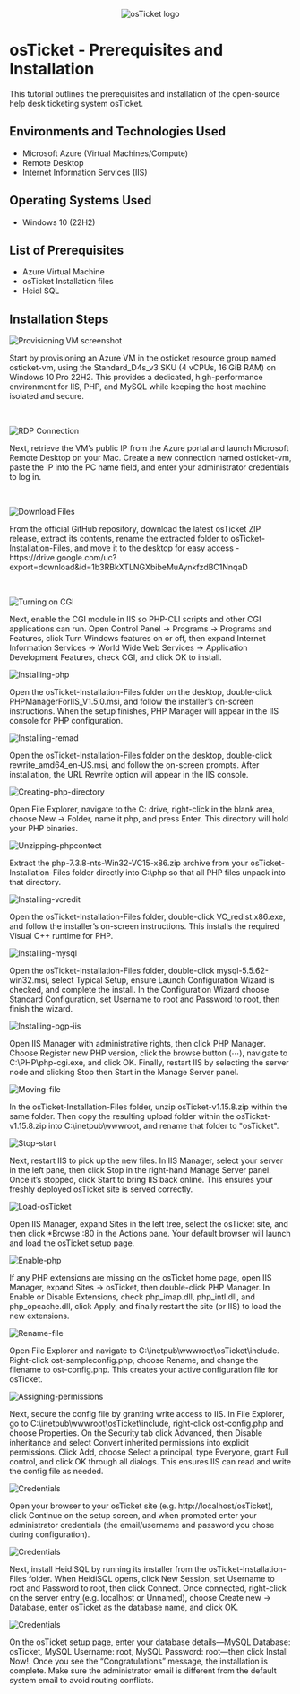 <p align="center">
<img src="https://i.imgur.com/Clzj7Xs.png" alt="osTicket logo"/>
</p>

<h1>osTicket - Prerequisites and Installation</h1>
This tutorial outlines the prerequisites and installation of the open-source help desk ticketing system osTicket.<br />


<h2>Environments and Technologies Used</h2>

- Microsoft Azure (Virtual Machines/Compute)
- Remote Desktop
- Internet Information Services (IIS)

<h2>Operating Systems Used </h2>

- Windows 10</b> (22H2)

<h2>List of Prerequisites</h2>

- Azure Virtual Machine
- osTicket Installation files
- Heidl SQL


<h2>Installation Steps</h2>



![Provisioning VM screenshot](./images/Creating-vm-osTicket.png)

<p>
Start by provisioning an Azure VM in the osticket resource group named osticket-vm, using the Standard_D4s_v3 SKU (4 vCPUs, 16 GiB RAM) on Windows 10 Pro 22H2. This provides a dedicated, high-performance environment for IIS, PHP, and MySQL while keeping the host machine isolated and secure.
</p>
<br />


![RDP Connection](./images/Connecting-to-rdp%2019.59.07.png)

<p>
Next, retrieve the VM’s public IP from the Azure portal and launch Microsoft Remote Desktop on your Mac. Create a new connection named osticket-vm, paste the IP into the PC name field, and enter your administrator credentials to log in.
</p>
<br />


![Download Files](./images/downoading-files.png)      

<p>
From the official GitHub repository, download the latest osTicket ZIP release, extract its contents, rename the extracted folder to osTicket-Installation-Files, and move it to the desktop for easy access - https://drive.google.com/uc?export=download&id=1b3RBkXTLNGXbibeMuAynkfzdBC1NnqaD
</p>
<br />

![Turning on CGI](./images/turning-on-cgi.png)      

<p>
Next, enable the CGI module in IIS so PHP-CLI scripts and other CGI applications can run. Open Control Panel → Programs → Programs and Features, click Turn Windows features on or off, then expand Internet Information Services → World Wide Web Services → Application Development Features, check CGI, and click OK to install.
</p>

![Installing-php](./images/installing-php-iis.png) 

<p>
Open the osTicket-Installation-Files folder on the desktop, double-click PHPManagerForIIS_V1.5.0.msi, and follow the installer’s on-screen instructions. When the setup finishes, PHP Manager will appear in the IIS console for PHP configuration.
</p>


![Installing-remad](./images/installing-remad.png) 

<p>
Open the osTicket-Installation-Files folder on the desktop, double-click rewrite_amd64_en-US.msi, and follow the on-screen prompts. After installation, the URL Rewrite option will appear in the IIS console.
</p>


![Creating-php-directory](./images/Create-php-directory.png) 

<p>
Open File Explorer, navigate to the C: drive, right-click in the blank area, choose New → Folder, name it php, and press Enter. This directory will hold your PHP binaries.
</p>

![Unzipping-phpcontect](./images/unzipping-phpcontent-tophpfolder.png) 

<p>
Extract the php-7.3.8-nts-Win32-VC15-x86.zip archive from your osTicket-Installation-Files folder directly into C:\php so that all PHP files unpack into that directory.
</p>


![Installing-vcredit](./images/installing-vcredit.png) 

<p>
Open the osTicket-Installation-Files folder, double-click VC_redist.x86.exe, and follow the installer’s on-screen instructions. This installs the required Visual C++ runtime for PHP.
</p>


![Installing-mysql](./images/installing-mysql.png) 

<p>
Open the osTicket-Installation-Files folder, double-click mysql-5.5.62-win32.msi, select Typical Setup, ensure Launch Configuration Wizard is checked, and complete the install. In the Configuration Wizard choose Standard Configuration, set Username to root and Password to root, then finish the wizard.
</p>


![Installing-pgp-iis](./images/installing-php-iis.png) 

<p>
Open IIS Manager with administrative rights, then click PHP Manager. Choose Register new PHP version, click the browse button (⋯), navigate to C:\PHP\php-cgi.exe, and click OK. Finally, restart IIS by selecting the server node and clicking Stop then Start in the Manage Server panel.
</p>


![Moving-file](./images/moving-upload-file-to-root.png) 


<p>
In the osTicket-Installation-Files folder, unzip osTicket-v1.15.8.zip within the same folder. Then copy the resulting upload folder within the osTicket-v1.15.8.zip into C:\inetpub\wwwroot, and rename that folder to "osTicket".
</p>



![Stop-start](./images/stop-and-start-iis-again.png) 

<p>
Next, restart IIS to pick up the new files. In IIS Manager, select your server in the left pane, then click Stop in the right-hand Manage Server panel. Once it’s stopped, click Start to bring IIS back online. This ensures your freshly deployed osTicket site is served correctly.
</p>



![Load-osTicket](./images/load-osTicket.png) 

<p>
Open IIS Manager, expand Sites in the left tree, select the osTicket site, and then click *Browse :80 in the Actions pane. Your default browser will launch and load the osTicket setup page.
</p>



![Enable-php](./images/enable-php-features.png) 

<p>
If any PHP extensions are missing on the osTicket home page, open IIS Manager, expand Sites → osTicket, then double-click PHP Manager. In Enable or Disable Extensions, check php_imap.dll, php_intl.dll, and php_opcache.dll, click Apply, and finally restart the site (or IIS) to load the new extensions.
</p>



![Rename-file](./images/rename-file.png)

<p>
Open File Explorer and navigate to C:\inetpub\wwwroot\osTicket\include. Right-click ost-sampleconfig.php, choose Rename, and change the filename to ost-config.php. This creates your active configuration file for osTicket.
</p>



![Assigning-permissions](./images/assigining-permissions.png)

<p>
Next, secure the config file by granting write access to IIS. In File Explorer, go to C:\inetpub\wwwroot\osTicket\include, right-click ost-config.php and choose Properties. On the Security tab click Advanced, then Disable inheritance and select Convert inherited permissions into explicit permissions. Click Add, choose Select a principal, type Everyone, grant Full control, and click OK through all dialogs. This ensures IIS can read and write the config file as needed.
</p>



![Credentials](./images/credentials-osticket.png)

<p>
Open your browser to your osTicket site (e.g. http://localhost/osTicket), click Continue on the setup screen, and when prompted enter your administrator credentials (the email/username and password you chose during configuration).
</p>



![Credentials](./images/installing-hedi-sql.png)

<p>
Next, install HeidiSQL by running its installer from the osTicket-Installation-Files folder. When HeidiSQL opens, click New Session, set Username to root and Password to root, then click Connect. Once connected, right-click on the server entry (e.g. localhost or Unnamed), choose Create new → Database, enter osTicket as the database name, and click OK.
</p>



![Credentials](./images/credentials-mysql.png)

<p>
On the osTicket setup page, enter your database details—MySQL Database: osTicket, MySQL Username: root, MySQL Password: root—then click Install Now!. Once you see the “Congratulations” message, the installation is complete. Make sure the administrator email is different from the default system email to avoid routing conflicts.
</p>


